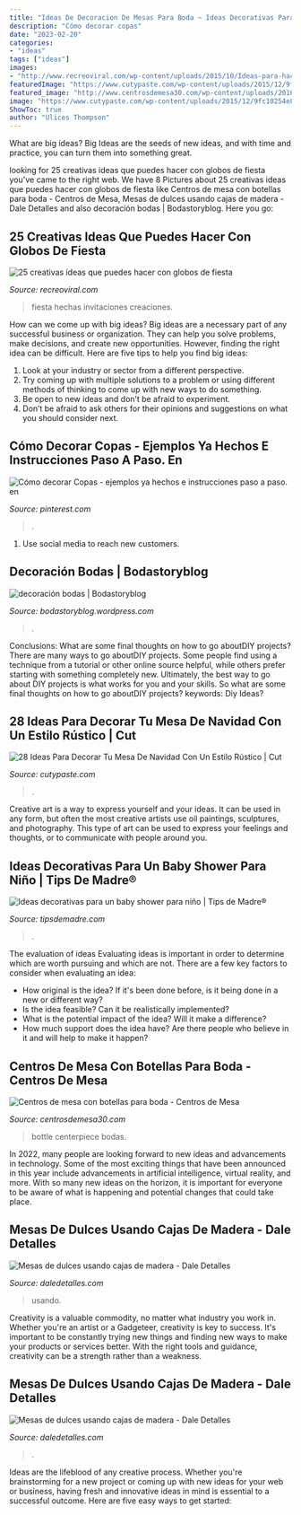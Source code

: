 ```yaml
---
title: "Ideas De Decoracion De Mesas Para Boda ~ Ideas Decorativas Para Un Baby Shower Para Niño"
description: "Cómo decorar copas"
date: "2023-02-20"
categories:
- "ideas"
tags: ["ideas"]
images:
- "http://www.recreoviral.com/wp-content/uploads/2015/10/Ideas-para-hacer-con-globos-18.jpg"
featuredImage: "https://www.cutypaste.com/wp-content/uploads/2015/12/9fc10254e81f36de09b5e25697634ec4.jpg"
featured_image: "http://www.centrosdemesa30.com/wp-content/uploads/2016/01/77987bcc0a891e07befb0eccb34605a2-Copiar.jpg"
image: "https://www.cutypaste.com/wp-content/uploads/2015/12/9fc10254e81f36de09b5e25697634ec4.jpg"
ShowToc: true
author: "Ulices Thompson"
---
```



What are big ideas?
Big Ideas are the seeds of new ideas, and with time and practice, you can turn them into something great.

	

		
looking for 25 creativas ideas que puedes hacer con globos de fiesta you've came to the right web. We have 8 Pictures about 25 creativas ideas que puedes hacer con globos de fiesta like Centros de mesa con botellas para boda - Centros de Mesa, Mesas de dulces usando cajas de madera - Dale Detalles and also decoración bodas | Bodastoryblog. Here you go:
		
    
## 25 Creativas Ideas Que Puedes Hacer Con Globos De Fiesta

<img loading=lazy src="http://www.recreoviral.com/wp-content/uploads/2015/10/Ideas-para-hacer-con-globos-18.jpg" onerror="this.onerror=null;this.src='https://tse2.mm.bing.net/th?id=OIP.X_RMj07_EGlVu4cQfAB7ywHaLE&amp;pid=15.1';" alt="25 creativas ideas que puedes hacer con globos de fiesta">

_Source: recreoviral.com_

>fiesta hechas invitaciones creaciones. 

	

How can we come up with big ideas?
Big ideas are a necessary part of any successful business or organization. They can help you solve problems, make decisions, and create new opportunities. However, finding the right idea can be difficult. Here are five tips to help you find big ideas:
1. Look at your industry or sector from a different perspective.
2. Try coming up with multiple solutions to a problem or using different methods of thinking to come up with new ways to do something.
3. Be open to new ideas and don’t be afraid to experiment.
4. Don’t be afraid to ask others for their opinions and suggestions on what you should consider next.

    
## Cómo Decorar Copas - Ejemplos Ya Hechos E Instrucciones Paso A Paso. En

<img loading=lazy src="https://i.pinimg.com/736x/05/9c/63/059c631a487950beddb8f0d7b1507ce9.jpg" onerror="this.onerror=null;this.src='https://tse4.mm.bing.net/th?id=OIP.5rxJNw0MpwluYrk7n_lzZAHaLH&amp;pid=15.1';" alt="Cómo decorar Copas - ejemplos ya hechos e instrucciones paso a paso. en">

_Source: pinterest.com_

>. 

	

1. Use social media to reach new customers.

    
## Decoración Bodas | Bodastoryblog

<img loading=lazy src="https://bodastoryblog.files.wordpress.com/2014/04/new-5.jpg" onerror="this.onerror=null;this.src='https://tse2.mm.bing.net/th?id=OIP.hJqqPi0YShqWmeT34wPrqgHaKD&amp;pid=15.1';" alt="decoración bodas | Bodastoryblog">

_Source: bodastoryblog.wordpress.com_

>. 

	

Conclusions: What are some final thoughts on how to go aboutDIY projects?
There are many ways to go aboutDIY projects. Some people find using a technique from a tutorial or other online source helpful, while others prefer starting with something completely new. Ultimately, the best way to go about DIY projects is what works for you and your skills. So what are some final thoughts on how to go aboutDIY projects? keywords: Diy Ideas?

    
## 28 Ideas Para Decorar Tu Mesa De Navidad Con Un Estilo Rústico | Cut

<img loading=lazy src="https://www.cutypaste.com/wp-content/uploads/2015/12/9fc10254e81f36de09b5e25697634ec4.jpg" onerror="this.onerror=null;this.src='https://tse1.mm.bing.net/th?id=OIP.0oyirf_i7R8VF49yHYIuwQHaLI&amp;pid=15.1';" alt="28 Ideas Para Decorar Tu Mesa De Navidad Con Un Estilo Rústico | Cut">

_Source: cutypaste.com_

>. 

	

Creative art is a way to express yourself and your ideas. It can be used in any form, but often the most creative artists use oil paintings, sculptures, and photography. This type of art can be used to express your feelings and thoughts, or to communicate with people around you.

    
## Ideas Decorativas Para Un Baby Shower Para Niño | Tips De Madre®

<img loading=lazy src="https://tipsdemadre.com/wp-content/uploads/2015/08/babyshower-nino.jpg" onerror="this.onerror=null;this.src='https://tse3.mm.bing.net/th?id=OIP.d-SQYTCjNjUVfWBm2yYgmAAAAA&amp;pid=15.1';" alt="Ideas decorativas para un baby shower para niño | Tips de Madre®">

_Source: tipsdemadre.com_

>. 

	

The evaluation of ideas
Evaluating ideas is important in order to determine which are worth pursuing and which are not. There are a few key factors to consider when evaluating an idea:
- How original is the idea? If it's been done before, is it being done in a new or different way?
- Is the idea feasible? Can it be realistically implemented?
- What is the potential impact of the idea? Will it make a difference?
- How much support does the idea have? Are there people who believe in it and will help to make it happen?

    
## Centros De Mesa Con Botellas Para Boda - Centros De Mesa

<img loading=lazy src="http://www.centrosdemesa30.com/wp-content/uploads/2016/01/77987bcc0a891e07befb0eccb34605a2-Copiar.jpg" onerror="this.onerror=null;this.src='https://tse2.mm.bing.net/th?id=OIP.GNXjT-6-rZrL0-7nRXD4HgHaLH&amp;pid=15.1';" alt="Centros de mesa con botellas para boda - Centros de Mesa">

_Source: centrosdemesa30.com_

>bottle centerpiece bodas. 

	

In 2022, many people are looking forward to new ideas and advancements in technology. Some of the most exciting things that have been announced in this year include advancements in artificial intelligence, virtual reality, and more. With so many new ideas on the horizon, it is important for everyone to be aware of what is happening and potential changes that could take place.

    
## Mesas De Dulces Usando Cajas De Madera - Dale Detalles

<img loading=lazy src="https://i1.wp.com/www.daledetalles.com/wp-content/uploads/2017/02/mesas-de-dulces-con-cajas6.jpg" onerror="this.onerror=null;this.src='https://tse2.mm.bing.net/th?id=OIP.sri5X4Ff2sVjL-tLnsNC7wHaKj&amp;pid=15.1';" alt="Mesas de dulces usando cajas de madera - Dale Detalles">

_Source: daledetalles.com_

>usando. 

	

Creativity is a valuable commodity, no matter what industry you work in. Whether you're an artist or a Gadgeteer, creativity is key to success. It's important to be constantly trying new things and finding new ways to make your products or services better. With the right tools and guidance, creativity can be a strength rather than a weakness.

    
## Mesas De Dulces Usando Cajas De Madera - Dale Detalles

<img loading=lazy src="https://i1.wp.com/www.daledetalles.com/wp-content/uploads/2017/02/mesas-de-dulces-con-cajas6.jpg?resize=569%2C811" onerror="this.onerror=null;this.src='https://tse2.mm.bing.net/th?id=OIP.j1HyrKgctM3WJxy09FNgnwHaKj&amp;pid=15.1';" alt="Mesas de dulces usando cajas de madera - Dale Detalles">

_Source: daledetalles.com_

>. 

	

Ideas are the lifeblood of any creative process. Whether you're brainstorming for a new project or coming up with new ideas for your web or business, having fresh and innovative ideas in mind is essential to a successful outcome. Here are five easy ways to get started: 

